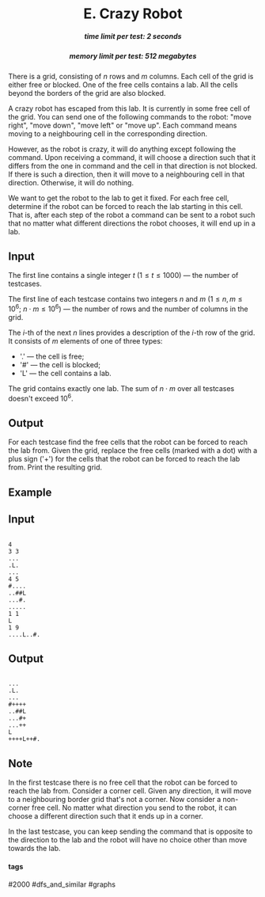 <h1 style='text-align: center;'> E. Crazy Robot</h1>

<h5 style='text-align: center;'>time limit per test: 2 seconds</h5>
<h5 style='text-align: center;'>memory limit per test: 512 megabytes</h5>

There is a grid, consisting of $n$ rows and $m$ columns. Each cell of the grid is either free or blocked. One of the free cells contains a lab. All the cells beyond the borders of the grid are also blocked.

A crazy robot has escaped from this lab. It is currently in some free cell of the grid. You can send one of the following commands to the robot: "move right", "move down", "move left" or "move up". Each command means moving to a neighbouring cell in the corresponding direction.

However, as the robot is crazy, it will do anything except following the command. Upon receiving a command, it will choose a direction such that it differs from the one in command and the cell in that direction is not blocked. If there is such a direction, then it will move to a neighbouring cell in that direction. Otherwise, it will do nothing.

We want to get the robot to the lab to get it fixed. For each free cell, determine if the robot can be forced to reach the lab starting in this cell. That is, after each step of the robot a command can be sent to a robot such that no matter what different directions the robot chooses, it will end up in a lab.

## Input

The first line contains a single integer $t$ ($1 \le t \le 1000$) — the number of testcases.

The first line of each testcase contains two integers $n$ and $m$ ($1 \le n, m \le 10^6$; $n \cdot m \le 10^6$) — the number of rows and the number of columns in the grid.

The $i$-th of the next $n$ lines provides a description of the $i$-th row of the grid. It consists of $m$ elements of one of three types: 

* '.' — the cell is free;
* '#' — the cell is blocked;
* 'L' — the cell contains a lab.

The grid contains exactly one lab. The sum of $n \cdot m$ over all testcases doesn't exceed $10^6$.

## Output

For each testcase find the free cells that the robot can be forced to reach the lab from. Given the grid, replace the free cells (marked with a dot) with a plus sign ('+') for the cells that the robot can be forced to reach the lab from. Print the resulting grid.

## Example

## Input


```

4
3 3
...
.L.
...
4 5
#....
..##L
...#.
.....
1 1
L
1 9
....L..#.

```
## Output


```

...
.L.
...
#++++
..##L
...#+
...++
L
++++L++#.

```
## Note

In the first testcase there is no free cell that the robot can be forced to reach the lab from. Consider a corner cell. Given any direction, it will move to a neighbouring border grid that's not a corner. Now consider a non-corner free cell. No matter what direction you send to the robot, it can choose a different direction such that it ends up in a corner.

In the last testcase, you can keep sending the command that is opposite to the direction to the lab and the robot will have no choice other than move towards the lab.



#### tags 

#2000 #dfs_and_similar #graphs 